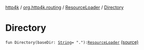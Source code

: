 [http4k](../../index.md) / [org.http4k.routing](../index.md) / [ResourceLoader](index.md) / [Directory](./-directory.md)

# Directory

`fun Directory(baseDir: `[`String`](https://kotlinlang.org/api/latest/jvm/stdlib/kotlin/-string/index.html)` = "."): `[`ResourceLoader`](index.md) [(source)](https://github.com/http4k/http4k/blob/master/http4k-core/src/main/kotlin/org/http4k/routing/ResourceLoader.kt#L39)